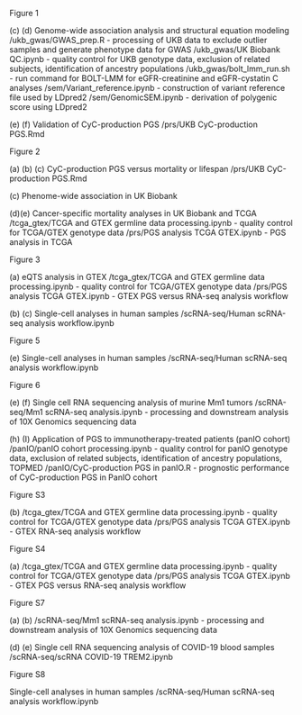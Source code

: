 Figure 1

(c) (d) Genome-wide association analysis and structural equation modeling 
/ukb_gwas/GWAS_prep.R - processing of UKB data to exclude outlier samples and generate phenotype data for GWAS
/ukb_gwas/UK Biobank QC.ipynb - quality control for UKB genotype data, exclusion of related subjects, identification of ancestry populations
/ukb_gwas/bolt_lmm_run.sh - run command for BOLT-LMM for eGFR-creatinine and eGFR-cystatin C analyses
/sem/Variant_reference.ipynb - construction of variant reference file used by LDpred2
/sem/GenomicSEM.ipynb - derivation of polygenic score using LDpred2

(e) (f) Validation of CyC-production PGS
/prs/UKB CyC-production PGS.Rmd

Figure 2

(a) (b) (c) CyC-production PGS versus mortality or lifespan
/prs/UKB CyC-production PGS.Rmd

(c) Phenome-wide association in UK Biobank

(d)(e) Cancer-specific mortality analyses in UK Biobank and TCGA
/tcga_gtex/TCGA and GTEX germline data processing.ipynb - quality control for TCGA/GTEX genotype data
/prs/PGS analysis TCGA GTEX.ipynb - PGS analysis in TCGA

Figure 3

(a) eQTS analysis in GTEX
/tcga_gtex/TCGA and GTEX germline data processing.ipynb - quality control for TCGA/GTEX genotype data
/prs/PGS analysis TCGA GTEX.ipynb - GTEX PGS versus RNA-seq analysis workflow

(b) (c) Single-cell analyses in human samples
/scRNA-seq/Human scRNA-seq analysis workflow.ipynb

Figure 5

(e) Single-cell analyses in human samples
/scRNA-seq/Human scRNA-seq analysis workflow.ipynb

Figure 6

(e) (f) Single cell RNA sequencing analysis of murine Mm1 tumors
/scRNA-seq/Mm1 scRNA-seq analysis.ipynb - processing and downstream analysis of 10X Genomics sequencing data

(h) (I) Application of PGS to immunotherapy-treated patients (panIO cohort)
/panIO/panIO cohort processing.ipynb - quality control for panIO genotype data, exclusion of related subjects, identification of ancestry populations, TOPMED
/panIO/CyC-production PGS in panIO.R - prognostic performance of CyC-production PGS in PanIO cohort

Figure S3

(b) 
/tcga_gtex/TCGA and GTEX germline data processing.ipynb - quality control for TCGA/GTEX genotype data
/prs/PGS analysis TCGA GTEX.ipynb - GTEX RNA-seq analysis workflow

Figure S4

(a) 
/tcga_gtex/TCGA and GTEX germline data processing.ipynb - quality control for TCGA/GTEX genotype data
/prs/PGS analysis TCGA GTEX.ipynb - GTEX PGS versus RNA-seq analysis workflow

Figure S7

(a) (b)
/scRNA-seq/Mm1 scRNA-seq analysis.ipynb - processing and downstream analysis of 10X Genomics sequencing data

(d) (e) Single cell RNA sequencing analysis of COVID-19 blood samples
/scRNA-seq/scRNA COVID-19 TREM2.ipynb

Figure S8

Single-cell analyses in human samples
/scRNA-seq/Human scRNA-seq analysis workflow.ipynb
